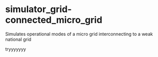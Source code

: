 # simulator_grid-connected_micro_grid
Simulates operational modes of a micro grid interconnecting to a weak national grid

tryyyyyyy